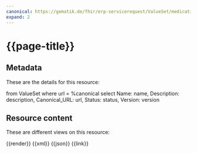 ```yaml
---
canonical: https://gematik.de/fhir/erp-servicerequest/ValueSet/medication-request-reason-vs
expand: 2
---
```


# {{page-title}}

## Metadata

These are the details for this resource:

<fql output="table">
    from
        ValueSet
    where
        url = %canonical
    select
        Name: name,
        Description: description,
        Canonical_URL: url,
        Status: status,
        Version: version
</fql>

## Resource content

These are different views on this resource:

<tabs>
    <tab title="Overview">      
        {{render}}
    </tab>
    <tab title="XML">      
        {{xml}}
    </tab>
    <tab title="JSON">
        {{json}}
    </tab>
    <tab title="Link">
        {{link}}
    </tab>
</tabs>
